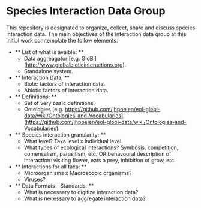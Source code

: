 # Species Interaction Data Group

This repository is designated to organize, collect, share and discuss species interaction data. The main objectives of the interaction data group at this initial work comtemplate the follow elements:

* ** List of what is avaible: **
  * Data aggreagator [e.g. GloBI] (http://www.globalbioticinteractions.org).
  * Standalone system.
* ** Interaction Data: **
  * Biotic factors of interaction data.
  * Abiotic factors of interaction data.
* ** Definitions: **
  * Set of very basic definitions.
  * Ontologies [e.g. https://github.com/jhpoelen/eol-globi-data/wiki/Ontologies-and-Vocabularies] (https://github.com/jhpoelen/eol-globi-data/wiki/Ontologies-and-Vocabularies).
* ** Species interaction granularity: **
  * What level? Taxa level x Individual level.
  * What types of ecological interactions? Symbosis, competition, comensalism, parasitism, etc. OR behavoural description of interaction: visiting flower, eats a prey, inhibition of grow, etc.
* ** Interactions for all taxa: **
  * Microorganisms x Macroscopic organisms?
  * Viruses?
* ** Data Formats - Standards: **
  * What is necessary to digitize interaction data?
  * What is necessary to aggregate interaction data?
